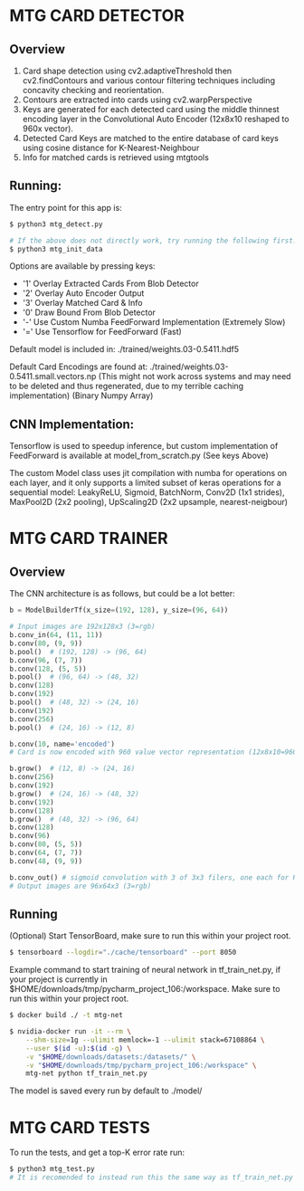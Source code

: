 
# MTG CARD DETECTOR

## Overview

1. Card shape detection using cv2.adaptiveThreshold then cv2.findContours and various contour filtering techniques including concavity checking and reorientation.
2. Contours are extracted into cards using cv2.warpPerspective
3. Keys are generated for each detected card using the middle thinnest encoding layer in the Convolutional Auto Encoder (12x8x10 reshaped to 960x vector).
4. Detected Card Keys are matched to the entire database of card keys using cosine distance for K-Nearest-Neighbour
5. Info for matched cards is retrieved using mtgtools

## Running:

The entry point for this app is:

```bash
$ python3 mtg_detect.py

# If the above does not directly work, try running the following first.
$ python3 mtg_init_data
```

Options are available by pressing keys:

- '1' Overlay Extracted Cards From Blob Detector
- '2' Overlay Auto Encoder Output
- '3' Overlay Matched Card & Info
- '0' Draw Bound From Blob Detector
- '-' Use Custom Numba FeedForward Implementation (Extremely Slow)
- '=' Use Tensorflow for FeedForward (Fast)

Default model is included in: ./trained/weights.03-0.5411.hdf5

Default Card Encodings are found at: ./trained/weights.03-0.5411.small.vectors.np (This might not work across systems and may need to be deleted and thus regenerated, due to my terrible caching implementation) (Binary Numpy Array)

## CNN Implementation:

Tensorflow is used to speedup inference, but custom implementation of FeedForward is available at model_from_scratch.py (See keys Above)

The custom Model class uses jit compilation with numba for operations on each layer, and it only supports a limited subset of keras operations for a sequential model: LeakyReLU, Sigmoid, BatchNorm, Conv2D (1x1 strides), MaxPool2D (2x2 pooling), UpScaling2D (2x2 upsample, nearest-neigbour)

# MTG CARD TRAINER

## Overview

The CNN architecture is as follows, but could be a lot better:

```python
b = ModelBuilderTf(x_size=(192, 128), y_size=(96, 64))

# Input images are 192x128x3 (3=rgb)
b.conv_in(64, (11, 11))
b.conv(80, (9, 9))
b.pool()  # (192, 128) -> (96, 64)
b.conv(96, (7, 7))
b.conv(128, (5, 5))
b.pool()  # (96, 64) -> (48, 32)
b.conv(128)
b.conv(192)
b.pool()  # (48, 32) -> (24, 16)
b.conv(192)
b.conv(256)
b.pool()  # (24, 16) -> (12, 8)

b.conv(10, name='encoded') 
# Card is now encoded with 960 value vector representation (12x8x10=960)

b.grow()  # (12, 8) -> (24, 16)
b.conv(256)
b.conv(192)
b.grow()  # (24, 16) -> (48, 32)
b.conv(192)
b.conv(128)
b.grow()  # (48, 32) -> (96, 64)
b.conv(128)
b.conv(96)
b.conv(80, (5, 5))
b.conv(64, (7, 7))
b.conv(48, (9, 9))

b.conv_out() # sigmoid convolution with 3 of 3x3 filers, one each for RGB
# Output images are 96x64x3 (3=rgb)
```

## Running

(Optional) Start TensorBoard, make sure to run this within your project root.

```bash
$ tensorboard --logdir="./cache/tensorboard" --port 8050
```

Example command to start training of neural network in tf_train_net.py,
if your project is currently in $HOME/downloads/tmp/pycharm_project_106:/workspace.
Make sure to run this within your project root.

```bash
$ docker build ./ -t mtg-net

$ nvidia-docker run -it --rm \
    --shm-size=1g --ulimit memlock=-1 --ulimit stack=67108864 \
    --user $(id -u):$(id -g) \
    -v "$HOME/downloads/datasets:/datasets/" \
    -v "$HOME/downloads/tmp/pycharm_project_106:/workspace" \
    mtg-net python tf_train_net.py
```

The model is saved every run by default to ./model/<time>



# MTG CARD TESTS

To run the tests, and get a top-K error rate run:

```bash
$ python3 mtg_test.py
# It is recomended to instead run this the same way as tf_train_net.py in the above section, using NVIDIA docker.
```

